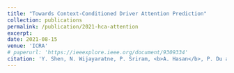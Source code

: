 ```yaml
---
title: "Towards Context-Conditioned Driver Attention Prediction"
collection: publications
permalink: /publication/2021-hca-attention
excerpt: 
date: 2021-08-15
venue: 'ICRA'
# paperurl: 'https://ieeexplore.ieee.org/document/9309334'
citation: 'Y. Shen, N. Wijayaratne, P. Sriram, <b>A. Hasan</b>, P. Du and K. Driggs-Campbell. &quot; Towards Context-Conditioned Driver Attention Prediction &quot; <i>IEEE Winter Conference on Applications of Computer Vision</i>, Under Review, 2022'
---
```

